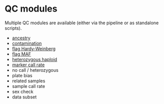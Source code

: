 # QC modules

Multiple QC modules are available (either via the pipeline or as standalone
scripts).

- [ancestry](ancestry.md)
- [contamination](contamination.md)
- [flag Hardy-Weinberg](flag_hw.md)
- [flag MAF](flag_maf.md)
- [heterozygous haploid](hetero_hap.md)
- [marker call rate](marker_call_rate.md)
- no call / heterozygous
- plate bias
- related samples
- sample call rate
- sex check
- data subset
